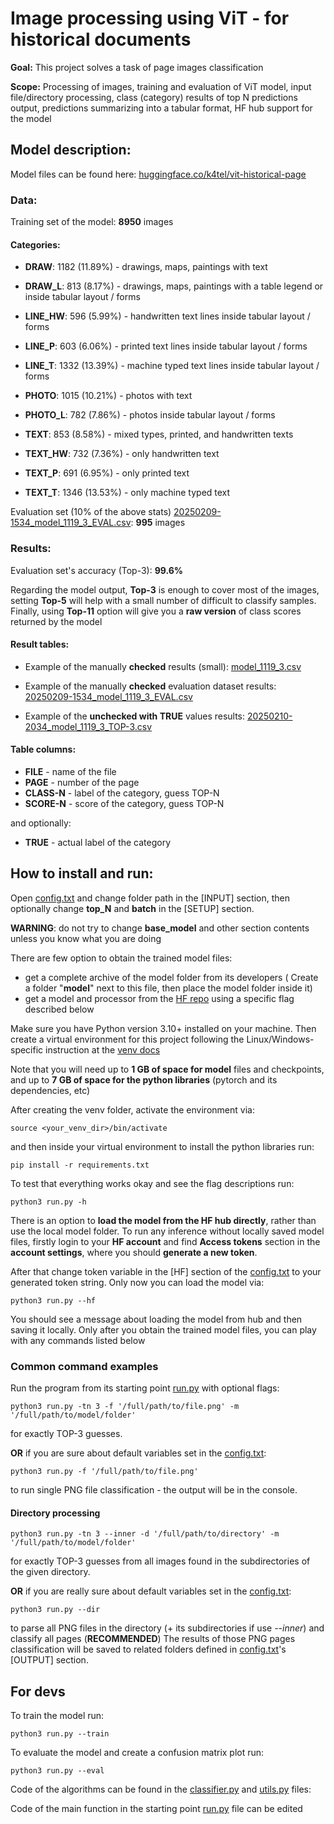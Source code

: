 # Image processing using ViT - for historical documents

**Goal:** This project solves a task of page images classification

**Scope:** Processing of images, training and evaluation of ViT model,
input file/directory processing, class (category) results of top
N predictions output, predictions summarizing into a tabular format, 
HF hub support for the model

## Model description:

Model files can be found here:  [huggingface.co/k4tel/vit-historical-page](https://huggingface.co/k4tel/vit-historical-page)

### Data:

Training set of the model: **8950** images 

#### Categories:

- **DRAW**:	1182	(11.89%)  - drawings, maps, paintings with text

- **DRAW_L**:	813	(8.17%)   - drawings, maps, paintings with a table legend or inside tabular layout / forms

- **LINE_HW**:	596	(5.99%)   - handwritten text lines inside tabular layout / forms

- **LINE_P**:	603	(6.06%)   - printed text lines inside tabular layout / forms

- **LINE_T**:	1332	(13.39%)  - machine typed text lines inside tabular layout / forms

- **PHOTO**:	1015	(10.21%)  - photos with text

- **PHOTO_L**:	782	(7.86%)   - photos inside tabular layout / forms

- **TEXT**:	853	(8.58%)   - mixed types, printed, and handwritten texts 

- **TEXT_HW**:	732	(7.36%)   - only handwritten text

- **TEXT_P**:	691	(6.95%)   - only printed text

- **TEXT_T**:	1346	(13.53%)  - only machine typed text

Evaluation set (10% of the above stats) [20250209-1534_model_1119_3_EVAL.csv](result/tables/20250209-1534_model_1119_3_EVAL.csv):	**995** images 

### Results:

Evaluation set's accuracy (Top-3):  **99.6%**

Regarding the model output, **Top-3** is enough to cover most of the images, 
setting **Top-5** will help with a small number of difficult to classify samples.
Finally, using **Top-11** option will give you a **raw version** of class scores returned by the model

#### Result tables:

- Example of the manually **checked** results (small): [model_1119_3.csv](result%2Ftables%2Fmodel_1119_3.csv)

- Example of the manually **checked** evaluation dataset results: [20250209-1534_model_1119_3_EVAL.csv](result/tables/20250209-1534_model_1119_3_EVAL.csv)

- Example of the **unchecked with TRUE** values results: [20250210-2034_model_1119_3_TOP-3.csv](result/tables/20250210-2034_model_1119_3_TOP-3.csv)

#### Table columns:

- **FILE** - name of the file
- **PAGE** - number of the page
- **CLASS-N** - label of the category, guess TOP-N 
- **SCORE-N** - score of the category, guess TOP-N

and optionally:
 
- **TRUE** - actual label of the category

## How to install and run:

Open [config.txt](config.txt) and change folder path in the \[INPUT\] section, then optionally change **top_N** and **batch** in the \[SETUP\] section.

**WARNING**: do not try to change **base_model** and other section contents unless you know what you are doing

There are few option to obtain the trained model files:

- get a complete archive of the model folder from its developers ( Create a folder "**model**" next to this file, then place the model folder inside it)
- get a model and processor from the [HF repo](https://huggingface.co/k4tel/vit-historical-page) using a specific flag described below

Make sure you have Python version 3.10+ installed on your machine.
Then create a virtual environment for this project following the Linux/Windows-specific instruction at the [venv docs](https://docs.python.org/3/library/venv.html)

Note that you will need up to **1 GB of space for model** files and checkpoints, 
and up to **7 GB of space for the python libraries** (pytorch and its dependencies, etc)

After creating the venv folder, activate the environment via:

    source <your_venv_dir>/bin/activate

and then inside your virtual environment to install the python libraries run:

    pip install -r requirements.txt

To test that everything works okay and see the flag descriptions run:

    python3 run.py -h

There is an option to **load the model from the HF hub directly**, rather than use the local model folder.
To run any inference without locally saved model files, firstly login to your **HF account** and find 
**Access tokens** section in the **account settings**, where you should **generate a new token**. 

After that change token variable in the \[HF\] section of the [config.txt](config.txt) to your generated token string.
Only now you can load the model via:

    python3 run.py --hf

You should see a message about loading the model from hub and then saving it locally. 
Only after you obtain the trained model files, you can play with any commands listed below

### Common command examples

Run the program from its starting point [run.py](run.py) with optional flags:

    python3 run.py -tn 3 -f '/full/path/to/file.png' -m '/full/path/to/model/folder'

for exactly TOP-3 guesses. 

**OR** if you are sure about default variables set in the [config.txt](config.txt):

    python3 run.py -f '/full/path/to/file.png'


to run single PNG file classification - the output will be in the console. 

#### Directory processing

    python3 run.py -tn 3 --inner -d '/full/path/to/directory' -m '/full/path/to/model/folder'

for exactly TOP-3 guesses from all images found in the subdirectories of the given directory.

**OR** if you are really sure about default variables set in the [config.txt](config.txt):

    python3 run.py --dir 

to parse all PNG files in the directory (+ its subdirectories if use _--inner_) and classify all pages (**RECOMMENDED**)
The results of those PNG pages classification will be saved to related folders defined in [config.txt](config.txt)'s \[OUTPUT\] section.

## For devs

To train the model run: 

    python3 run.py --train  

To evaluate the model and create a confusion matrix plot run: 

    python3 run.py --eval  

Code of the algorithms can be found in the [classifier.py](classifier.py) and [utils.py](utils.py) files:

Code of the main function in the starting point [run.py](run.py) file can be edited

